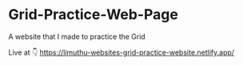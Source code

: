 # Grid-Practice-Web-Page
A website that I made to practice the Grid

Live at 👇
https://limuthu-websites-grid-practice-website.netlify.app/
